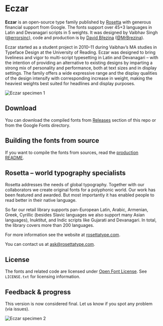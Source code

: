 # Eczar

**Eczar** is an open-source type family published by [Rosetta](https://rosettatype.com) with generous financial support from Google. The fonts support over 45+3 languages in Latin and Devanagari scripts in 5 weights. It was designed by Vaibhav Singh ([@errorsinc](http://github.com/errorsinc)), code and production is by [David Březina](http://davi.cz) ([@MrBrezina](http://github.com/MrBrezina)).


Eczar started as a student project in 2010–11 during Vaibhav’s MA studies in Typeface Design at the University of Reading. Eczar was designed to bring liveliness and vigor to multi-script typesetting in Latin and Devanagari – with the intention of providing an alternative to existing designs by imparting a strong mix of personality and performance, both at text sizes and in display settings. The family offers a wide expressive range and the display qualities of the design intensify with corresponding increase in weight, making the heaviest weights best suited for headlines and display purposes.

![Eczar specimen 1](https://rawgithub.com/rosettatype/Eczar/master/documentation/Eczar-specimen_1.svg)


## Download

You can download the compiled fonts from [Releases](https://github.com/rosettatype/Eczar/releases) section of this repo or from the Google Fonts directory.


## Building the fonts from source

If you want to compile the fonts from sources, read the [production README](https://github.com/rosettatype/eczar/tree/master/documentation/).


## Rosetta – world typography specialists

Rosetta addresses the needs of global typography. Together with our collaborators we create original fonts for a polyphonic world. Our work has been featured and awarded. But most importantly it has enabled people to read better in their native language.

So far our retail library supports pan-European Latin, Arabic, Armenian, Greek, Cyrillic (besides Slavic languages we also support many Asian languages), Inuktitut, and Indic scripts like Gujarati and Devanagari. In total, the library covers more than 200 languages.

For more information see the website at [rosettatype.com](http://rosettatype.com).

You can contact us at <ask@rosettatype.com>.


## License

The fonts and related code are licensed under [Open Font License](https://github.com/rosettatype/eczar/tree/master/LICENSE.txt). See `LICENSE.txt` for licensing information.


## Feedback & progress

This version is now considered final. Let us know if you spot any problem (via issues).


![Eczar specimen 2](https://rawgithub.com/rosettatype/Eczar/master/documentation/Eczar-specimen_2.svg)
